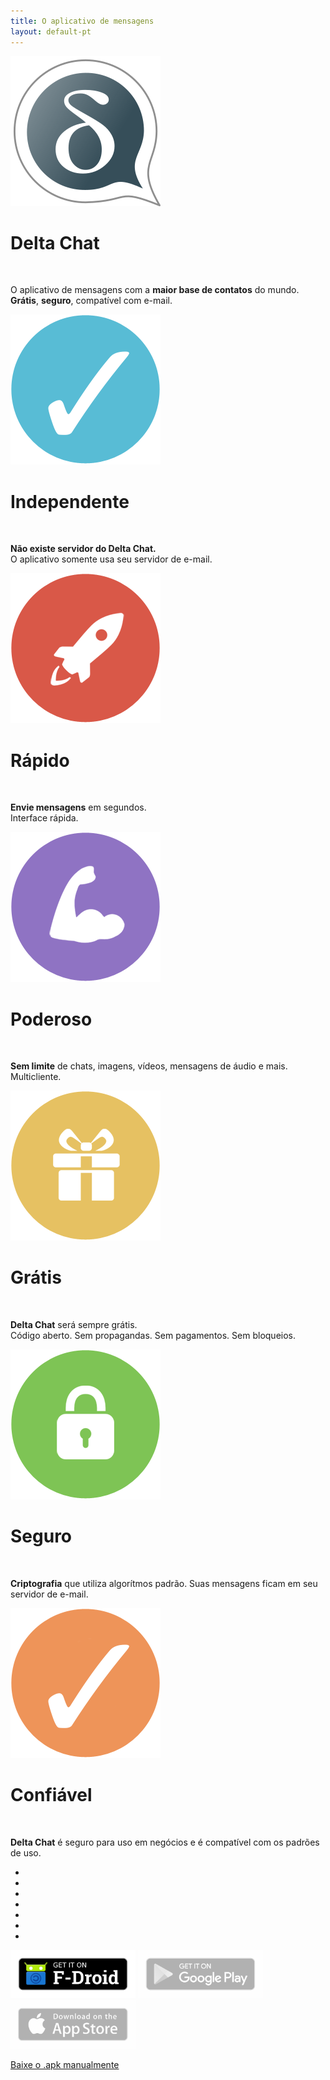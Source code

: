 ```yaml
---
title: O aplicativo de mensagens
layout: default-pt
---
```


<!-- The content slider must have exactly 7 pages! -->
<!-- START OF CONTENT SLIDER -->
<link rel="stylesheet" property="stylesheet" href="../layout/content-slider.css" type="text/css" />
<div id="contentContainer"><div id="contentWrapper">

<div>
   <img src="../assets/home/intro1.png" alt="" />
   <h1>Delta Chat</h1>
   <p>O aplicativo de mensagens com a <b>maior base de contatos</b> do mundo.<br/><b>Grátis</b>, <b>seguro</b>,  compatível com e-mail.</p>
</div>

<div>
   <img src="../assets/home/intro2.png" alt="" />
   <h1>Independente</h1>
   <!-- <p><b>Sem novas dependências</b> a computadores e serviços estrangeiros. O aplicativo só usa o seu serviço de e-mail.</p> -->
   <p><b>Não existe servidor do Delta Chat.</b><br/> O aplicativo somente usa seu servidor de e-mail.</p>
</div>

<div>
   <img src="../assets/home/intro3.png" alt="" />
   <h1>Rápido</h1>
   <p><b>Envie mensagens</b> em segundos.<br/>Interface rápida.</p>
</div>

<div>
   <img src="../assets/home/intro4.png" alt="" />
   <h1>Poderoso</h1>
   <p><b>Sem limite</b> de chats, imagens, vídeos, mensagens de áudio e mais. Multicliente.</p>
</div>

<div>
   <img src="../assets/home/intro5.png" alt="" />
   <h1>Grátis</h1>
   <p><b>Delta Chat</b> será sempre grátis.<br/>Código aberto. Sem propagandas. Sem pagamentos. Sem bloqueios.</p>
</div>

<div>
   <img src="../assets/home/intro6.png" alt="" />
   <h1>Seguro</h1>
   <p><b>Criptografia</b> que utiliza algorítmos padrão. Suas mensagens ficam em seu servidor de e-mail.</p>
</div>

<div>
   <img src="../assets/home/intro7.png" alt="" />
   <h1>Confiável</h1>
   <p><b>Delta Chat</b> é seguro para uso em negócios e é compatível com os padrões de uso.</p>
</div>

</div></div>

<div id="navLinks">
  <ul>
    <li class="itemLinks" data-pos="0"></li>
    <li class="itemLinks" data-pos="1"></li>
    <li class="itemLinks" data-pos="2"></li>
    <li class="itemLinks" data-pos="3"></li>
    <li class="itemLinks" data-pos="4"></li>
    <li class="itemLinks" data-pos="5"></li>
    <li class="itemLinks" data-pos="6"></li>
  </ul>
</div>
<script src="../layout/content-slider.js"></script>
<!-- END OF CONTENT SLIDER -->

[<img src="../assets/home/get-it-on-fdroid.png" alt="Get it on F-Droid" width="200" />](download)
[<img src="../assets/home/get-it-on-gplay.png" alt="Get it on Google Play" width="200" style="filter: opacity(.3) grayscale(1);" />](download)
[<img src="../assets/home/get-it-on-ios.png" alt="Download on Apple AppStore" width="200" style="filter: opacity(.3) grayscale(1);" />](download)

[Baixe o .apk manualmente](download)

